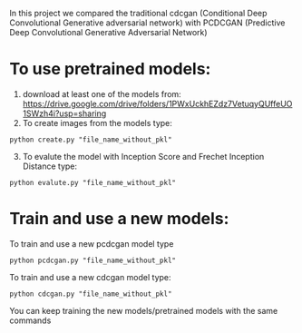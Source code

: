 In this project we compared the traditional cdcgan (Conditional Deep Convolutional Generative adversarial network) with PCDCGAN (Predictive Deep Convolutional Generative Adversarial Network)
# To use pretrained models:
1. download at least one of the models from:
https://drive.google.com/drive/folders/1PWxUckhEZdz7VetuqyQUffeUO1SWzh4i?usp=sharing
2. To create images from the models type:

`python create.py "file_name_without_pkl"`

3. To evalute the model with Inception Score and Frechet Inception  Distance type:

`python evalute.py "file_name_without_pkl"`

# Train and use a new models:
To train and use a new pcdcgan model type

`python pcdcgan.py "file_name_without_pkl"`

To train and use a new cdcgan model type:

`python cdcgan.py "file_name_without_pkl"`

You can keep training the new models/pretrained models with the same commands

